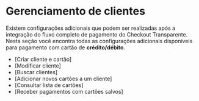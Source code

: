# Gerenciamento de clientes

Existem configurações adicionais que podem ser realizadas após a integração do fluxo completo de pagamento do Checkout Transparente. Nesta seção você encontra todas as configurações adicionais disponíveis para pagamento com cartão de **crédito/débito**.

- [Criar cliente e cartão]
- [Modificar cliente]
- [Buscar clientes]
- [Adicionar novos cartões a um cliente]
- [Consultar lista de cartões]
- [Receber pagamentos com cartões salvos]
